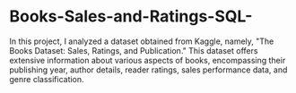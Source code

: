 # Books-Sales-and-Ratings-SQL-
In this project, I analyzed a dataset obtained from Kaggle, namely, "The Books Dataset: Sales, Ratings, and Publication." This dataset offers extensive information about various aspects of books, encompassing their publishing year, author details, reader ratings, sales performance data, and genre classification.
